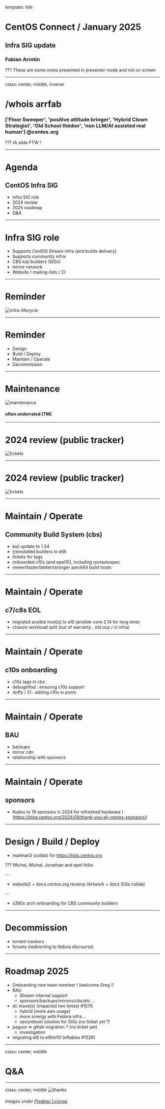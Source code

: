 template: title

  
# CentOS Connect / January 2025
## Infra SIG update
### Fabian Arrotin 

???
These are some notes presented in presenter mode and not on screen

---
class: center, middle, inverse

# /whois arrfab 

### ['Floor Sweeper', 'positive attitude bringer', 'Hybrid Clown Strategist', 'Old School thinker', 'non LLM/AI assisted real human'] @centos.org

???
IA slide FTW !

---
# Agenda

## CentOS Infra SIG

 * Infra SIG role
 * 2024 review 
 * 2025 roadmap
 * Q&A

---
# Infra SIG role

 * Supports CentOS Stream infra (and builds delivery)
 * Supports community infra:
  * CBS koji builders (SIGs)
  * mirror network
  * Website / mailing-lists / CI

---
# Reminder

![infra-lifecycle](img/devops-loop.png)

---
# Reminder

 * Design
 * Build / Deploy
 * Maintain / Operate
 * Decommission

---
# Maintenance

![maintenance](img/maintenance.jpg)
#### often underrated [TM]

---
# 2024 review (public tracker)

![tickets](img/centos-infra-2024-opened-tickets.png)

---
# 2024 review (public tracker)

![tickets](img/centos-infra-2024-opened-closed-tickets.png)


---
# Maintain / Operate
## Community Build System (cbs)

  - koji update to 1.34
  - (reinstalled builders to el9)
  - tickets for tags
  - onboarded c10s (and epel10), including rpmautospec
  - newer/faster/better/stronger aarch64 build hosts
---
# Maintain / Operate
## c7/c8s EOL

  - migrated ansible host[s] to el9 (ansible-core 2.14 for long time)
  - chassis workload split (out of warranty , old ocp / ci infra)

---
# Maintain / Operate
## c10s onboarding

  - c10s tags in cbs
  - debuginfod : ensuring c10s support
  - duffy / CI : adding c10s in pools 

---
# Maintain / Operate
## BAU

  - backups
  - mirror cdn
  - relationship with sponsors

---
# Maintain / Operate
## sponsors

  - Kudos to 19 sponsors in 2024 for refreshed hardware ! (https://blog.centos.org/2024/09/thank-you-all-centos-sponsors/)

---
# Design / Build / Deploy

 * mailman3 (collab) for https://lists.centos.org

???
Michel, Michal, Jonathan and epel folks

--

 * website2 + docs.centos.org revamp (Artwork + docs SIGs collab)

--

 * s390x arch onboarding for CBS community builders


---
# Decommission

  - torrent trackers
  - forums (redirecting to fedora discourse)

---
# Roadmap 2025

  - Onboarding new team member ! (welcome Greg !)
  - BAU
    - Stream internal support
    - sponsors/backups/mirrors/cbs/etc ...
  - dc move[s] (impacted two times) #1579
    - hybrid (more aws usage)
    - more sinergy with Fedora infra ...
    - secureboot solution for SIGs (no ticket yet ?)
  - pagure => gitlab migration ? (no ticket yet)
    - investigation
  - migrating el8 to el9/el10 (nftables #1526)

---
class: center, middle
# Q&A 

---
class: center, middle
![thanks](img/thanks.png)
###### Images under [Pixabay License](https://pixabay.com/service/terms/)

